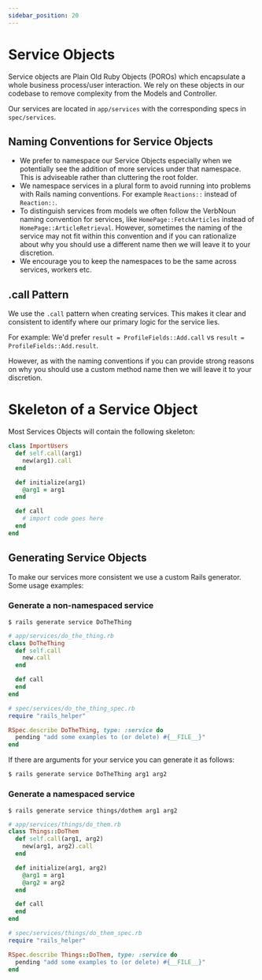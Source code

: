 ```yaml
---
sidebar_position: 20
---
```


# Service Objects

Service objects are Plain Old Ruby Objects (POROs) which encapsulate a whole
business process/user interaction. We rely on these objects in our codebase to remove complexity from the Models and Controller.

Our services are located in `app/services` with the corresponding specs in
`spec/services`.

## Naming Conventions for Service Objects

- We prefer to namespace our Service Objects especially when we potentially see the addition of more services under that namespace. This is adviseable rather than cluttering the root folder.
- We namespace services in a plural form to avoid running into problems with Rails naming conventions. For example `Reactions::` instead of `Reaction::`.
- To distinguish services from models we often follow the VerbNoun naming convention for services, like `HomePage::FetchArticles` instead of `HomePage::ArticleRetrieval`. However, sometimes the naming of the service may not fit within this convention and if you can rationalize about why you should use a different name then we will leave it to your discretion.
- We encourage you to keep the namespaces to be the same across services, workers etc.

## .call Pattern

We use the `.call` pattern when creating services. This makes it clear and consistent to identify where our primary logic for the service lies.

For example: We'd prefer `result = ProfileFields::Add.call` vs `result = ProfileFields::Add.result`.

However, as with the naming conventions if you can provide strong reasons on why you should use a custom method name then we will leave it to your discretion.

# Skeleton of a Service Object

Most Services Objects will contain the following skeleton:

```ruby
class ImportUsers
  def self.call(arg1)
    new(arg1).call
  end

  def initialize(arg1)
    @arg1 = arg1
  end

  def call
    # import code goes here
  end
end
```

## Generating Service Objects

To make our services more consistent we use a custom Rails generator. Some usage
examples:

### Generate a non-namespaced service

`$ rails generate service DoTheThing`

```ruby
# app/services/do_the_thing.rb
class DoTheThing
  def self.call
    new.call
  end

  def call
  end
end
```

```ruby
# spec/services/do_the_thing_spec.rb
require "rails_helper"

RSpec.describe DoTheThing, type: :service do
  pending "add some examples to (or delete) #{__FILE__}"
end
```

If there are arguments for your service you can generate it as follows:

```$ rails generate service DoTheThing arg1 arg2```

### Generate a namespaced service

`$ rails generate service things/dothem arg1 arg2`

```ruby
# app/services/things/do_them.rb
class Things::DoThem
  def self.call(arg1, arg2)
    new(arg1, arg2).call
  end

  def initialize(arg1, arg2)
    @arg1 = arg1
    @arg2 = arg2
  end

  def call
  end
end
```

```ruby
# spec/services/things/do_them_spec.rb
require "rails_helper"

RSpec.describe Things::DoThem, type: :service do
  pending "add some examples to (or delete) #{__FILE__}"
end
```
